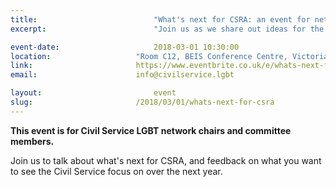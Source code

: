 ```yaml
---
title:  						"What's next for CSRA: an event for networks"
excerpt:	  					"Join us as we share out ideas for the future of the Civil Service Rainbow Alliance."

event-date:	 					2018-03-01 10:30:00
location: 					"Room C12, BEIS Conference Centre, Victoria Street, London"
link: 						https://www.eventbrite.co.uk/e/whats-next-for-csra-event-for-networks-tickets-42563082325
email: 						info@civilservice.lgbt

layout: 						event
slug:						/2018/03/01/whats-next-for-csra
---
```


**This event is for Civil Service LGBT network chairs and committee members.**

Join us to talk about what's next for CSRA, and feedback on what you want to see the Civil Service focus on over the next year.